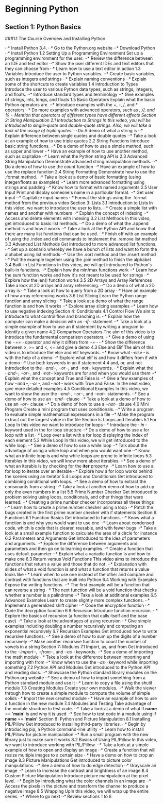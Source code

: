 # Beginning Python

## Section 1: Python Basics

###1.1 The Course Overview and Installing Python

⋅⋅* Install Python 3.4.
⋅⋅* Go to the Python.org website
⋅⋅* Download Python
⋅⋅* Install Python
1.2 Setting Up a Programming Environment
Set up a programming environment for the user.
⋅⋅* Review the difference between an IDE and text editor
⋅⋅* Show the user different IDEs and text editors that they can choose from
⋅⋅* Learn how to use a text editor in action
1.3 Variables
Introduce the user to Python variables.
⋅⋅* Create basic variables, such as integers and strings
⋅⋅* Explain naming conventions
⋅⋅* Explain some of the shortcuts to create variables
1.4 Introduction to Types
Introduce the user to various Python data types, such as strings, integers, and floats.
⋅⋅* Introduce standard types and terminology
⋅⋅* Give examples of strings, ints, longs, and floats
1.5 Basic Operators 
Explain what the basic Python operators are.
⋅⋅* Introduce examples with the +, -, /, and * operators
⋅⋅* Do more examples with advanced operators, such as **, //, and %
⋅⋅* Mention that operators of different types have different effects
Section 2: String Manipulation
2.1 Introduction to Strings
In this video, you will be introduced to single-quote and double-quote strings. Also, we will take a look at the usage of triple quotes.
⋅⋅* Do A demo of what a string is
⋅⋅* Explain difference between single quotes and double quotes
⋅⋅* Take a look at an example of how to use triple quotes
2.2 String Functions
Introduce basic string functions.
⋅⋅* Do a demo of how to use a simple method, such as upper and lower
⋅⋅* Have an example of how to use another method, such as capitalize
⋅⋅* Learn what the Python string API is
2.3 Advanced String Manipulation
Demonstrate advanced string manipulation methods.
⋅⋅* Do a demo of how to use the count function
⋅⋅* Have an example of how to use the replace function
2.4 String Formatting
Demonstrate how to use the .format method.
⋅⋅* Take a look at a demo of basic formatting (using integer/floats as examples)
⋅⋅* Learn more advanced formatting using strings and padding
⋅⋅* Know how to format with named arguments
2.5 User Input
Print and display someone's name in a particular format.
⋅⋅* Get user input
⋅⋅* Capitalize input names
⋅⋅* Format the strings using the .format method from the previous video
Section 3: Lists
3.1 Introduction to Lists
In this video, we want to introduce the user to lists.
⋅⋅* Create a simple list with names and another with numbers
⋅⋅* Explain the concept of indexing
⋅⋅* Access and delete elements with indexing
3.2 List Methods
In this video, get introduced to basic list methods.
⋅⋅* Do a demo of what the .append method is and how it works
⋅⋅* Take a look at the Python API and know that there are many list functions that can be used.
⋅⋅* Finish off with an example of using the .index and del commands to implement the .remove list method
3.3 Advanced List Methods
Get introduced to more advanced list functions.
⋅⋅* Set up a scenario whereby we have a bunch of lists and want to form the alphabet using list methods
⋅⋅* Use the .sort method and the .insert method
⋅⋅* Pull the example together using the .join method to finish the alphabet
3.4 Built-in List Functions
In this video, we will get introduced to Python's built-in functions.
⋅⋅* Explain how the min/max functions work
⋅⋅* Learn how the sum function works and how it's not meant to be used for strings
⋅⋅* Explore how the len() function works
3.5 2D Arrays and Array References
Take a look at 2D arrays and array referencing.
⋅⋅* Do a demo of what a 2D array is
⋅⋅* Take a look at how to query from a 2D array
⋅⋅* Have an example of how array referencing works
3.6 List Slicing
Learn the Python range function and array slicing
⋅⋅* Take a look at a demo of what the range function is and how it works
⋅⋅* Explore array slicing examples
⋅⋅* Learn how to use negative indexing
Section 4: Conditionals
4.1 Control Flow
We aim to introduce to what control flow and branching is.
⋅⋅* Explain how the computer can make a decision with an ⋅⋅*if⋅⋅* statement
⋅⋅* Take a look at a simple example of how to use an if statement by writing a program to identify a given name
4.2 Comparison Operators
The aim of this video is to introduce the fundamental comparison operators.
⋅⋅* Give a demo of using the ⋅⋅*==⋅⋅* operator and why it differs from ⋅⋅*=⋅⋅*
⋅⋅* Show the difference between >, >= and <, <= and give a demo
4.3 Else and Elif
The aim of this video is to introduce the else and elif keywords.
⋅⋅* Know what ⋅⋅*else⋅⋅* is with the help of a demo
⋅⋅* Explore what elif is and how it differs from if with a demo
⋅⋅* Use both keywords in an if statement
4.4 and, or, and not
Introduction to the ⋅⋅*and⋅⋅*, ⋅⋅*or⋅⋅*, and ⋅⋅*not⋅⋅* keywords.
⋅⋅* Explain what the ⋅⋅*and⋅⋅*, ⋅⋅*or⋅⋅*, and ⋅⋅*not⋅⋅* keywords are for and when you would use them
⋅⋅* Explain what the concept and True and False is
⋅⋅* Give a few examples of how ⋅⋅*and⋅⋅*, ⋅⋅*or⋅⋅*, and ⋅⋅*not⋅⋅* work with True and False. In the next video, give more detailed examples
4.5 Conditional Examples
In this video, we want to show the user the ⋅⋅*and⋅⋅*, ⋅⋅*or⋅⋅*, and ⋅⋅*not⋅⋅* statements.
⋅⋅* See a demo of how to use an ⋅⋅*and⋅⋅* clause
⋅⋅* Take a look at a demo of how to use an ⋅⋅*or⋅⋅* clause
⋅⋅* Do a demo of how to use a ⋅⋅*not⋅⋅* clause
4.6 Mini Program
Create a mini program that uses conditionals.
⋅⋅* Write a program to evaluate simple mathematical expressions in a file
⋅⋅* Make the program extract out the largest value in the file
Section 5: Loops and Iterables
5.1 For Loop
In this video we want to introduce for loops
⋅⋅* Introduce the ⋅⋅*in⋅⋅* keyword used in the for loop structure
⋅⋅* Do a demo of how to use a for loop with a list
⋅⋅* Loop over a list with a for loop displaying the index of each element
5.2 While Loop
In this video, we will get introduced to the while loop.
⋅⋅* See a demo of how to use a while loop
⋅⋅* Talk about the advantage of using a while loop and when you would want one
⋅⋅* Know what an infinite loop is and why while loops are prone to infinite loops
5.3 Iterables
In this video, we will know more about iterables.
⋅⋅* See a demo of what an iterable is by checking for the __iter__ property
⋅⋅* Learn how to use a for loop to iterate over an iterable
⋅⋅* Explore how a for loop works behind the scenes using an iterator
5.4 Loops and Conditionals
Get introduced to combining conditional with loops.
⋅⋅* See a demo of how to extract the consonants from a string
⋅⋅* Take a look at another demo of how to add up only the even numbers in a list
5.5 Prime Number Checker
Get introduced to problem solving using loops, conditionals, and other things that were learned.
⋅⋅* Creating a prime number checker incorporates all these things
⋅⋅* Learn how to create a prime number checker using a loop
⋅⋅* Patch the bugs created in the first prime number checker with if statements
Section 6: Functions
6.1 Function Basics
Get introduced to functions.
⋅⋅* Know what a function is and why you would want to use one
⋅⋅* Learn about condensed code, which is code that is clearer, reusable, and with fewer bugs
⋅⋅* Take a look at a small example function to calculate the area of a circle for instance
6.2 Parameters and Arguments
Get introduced to the idea of parameters and arguments.
⋅⋅* Explore the difference between arguments and parameters and then go on to learning examples
⋅⋅* Create a function that uses default parameter
⋅⋅* Explain what a variadic function is and how to make one
6.3 Return versus Void Functions
This video aims to introduce the functions that return a value and those that do not.
⋅⋅* Explanation with slides of what a void function is and what a function that returns a value looks like
⋅⋅* Learn when to use one instead of the other and compare and contrast with functions that are built into Python
6.4 Working with Examples
Expose the writing functions.
⋅⋅* The first example will be a function that can reverse a string
⋅⋅* The next function will be a void function that checks whether a number is a palindrome
⋅⋅* Take a look at additional examples
6.5 Advanced Examples
Learn to create slightly more complex functions.
⋅⋅* Implement a generalized shift cipher
⋅⋅* Code the encryption function
⋅⋅* Code the decryption function
6.6 Recursion
Introduce function recursion.
⋅⋅* Explore the basics of recursion (a function that calls itself and the base case)
⋅⋅* Take a look at the advantages of using recursion
⋅⋅* Give simple examples including doubling a number recursively and computing an exponential recursively
6.7 Recursion Examples
Get introduced how to write recursive functions.
⋅⋅* See a demo of how to sum up the digits of a number recursively
⋅⋅* Make another recursive function to count the number of vowels in a string
Section 7: Modules
7.1 Import, as, and from
Get introduced to the ⋅⋅*import⋅⋅*, ⋅⋅*from⋅⋅*, and ⋅⋅*as⋅⋅* keywords.
⋅⋅* See a demo of importing the math module
⋅⋅* Take a look at the difference between importing and importing with from
⋅⋅* Know when to use the ⋅⋅*as⋅⋅* keyword while importing something
7.2 Python API and Modules
Get introduced to the Python API and reading docs.
⋅⋅* Showcase the Python standard library modules on the Python.org website
⋅⋅* See a demo of how to import something from a Python standard module and use it
⋅⋅* Learn to copy a file using the shutil module
7.3 Creating Modules
Create your own modules.
⋅⋅* Walk the viewer through how to create a simple module to compute the volume of simple solids
⋅⋅* Import the new created module
⋅⋅* Have an example of how to use a function in the new module
7.4 Modules and Testing
Take advantage of the module structure to test code.
⋅⋅* Take a look at a demo of what if __name__ == '__main__' is and why it is used
⋅⋅* See how to test code in a module using if __name__ == '__main__'
Section 8: Python and Picture Manipulation
8.1 Installing PIL/Pillow
Get introduced to installing third-party libraries.
⋅⋅* Begin by introducing pip, a Python command-line utility
⋅⋅* Learn how to install PIL/Pillow for picture manipulation
⋅⋅* Run a small program with the new library just to make sure it works
8.2 Basics of Using PIL/Pillow
In this video, we want to introduce working with PIL/Pillow.
⋅⋅* Take a look at a simple example of how to open and display an image
⋅⋅* Create a function that will resize multiple images to a certain size
⋅⋅* Have a demo on how to crop an image
8.3 Picture Manipulations
Get introduced to picture color manipulations.
⋅⋅* See a demo of how to do edge detection
⋅⋅* Grayscale an image
⋅⋅* Learn to increase the contrast and brightness of an image
8.4 Custom Picture Manipulation
Introduce picture manipulation at the pixel level.
⋅⋅* Begin by introducing what the color channels in an image are
⋅⋅* Access the pixels in the picture and transform the channel to produce a negative image
8.5 Wrapping UpIn this video, we will wrap up the entire series.
⋅⋅* Where to go next
⋅⋅* Review sections 1 to 8
